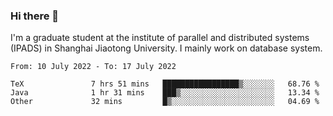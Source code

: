 ### Hi there 👋

I'm a graduate student at the institute of parallel and distributed systems (IPADS) in Shanghai Jiaotong University. I mainly work on database system.

<!--START_SECTION:waka-->

```text
From: 10 July 2022 - To: 17 July 2022

TeX               7 hrs 51 mins   █████████████████▒░░░░░░░   68.76 %
Java              1 hr 31 mins    ███▒░░░░░░░░░░░░░░░░░░░░░   13.34 %
Other             32 mins         █▒░░░░░░░░░░░░░░░░░░░░░░░   04.69 %
```

<!--END_SECTION:waka-->

<!--
**yqmmm/yqmmm** is a ✨ _special_ ✨ repository because its `README.md` (this file) appears on your GitHub profile.

Here are some ideas to get you started:

- 🔭 I’m currently working on ...
- 🌱 I’m currently learning ...
- 👯 I’m looking to collaborate on ...
- 🤔 I’m looking for help with ...
- 💬 Ask me about ...
- 📫 How to reach me: ...
- 😄 Pronouns: ...
- ⚡ Fun fact: ...
-->
